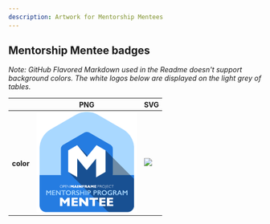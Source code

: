 ```yaml
---
description: Artwork for Mentorship Mentees
---
```


## Mentorship Mentee badges

*Note: GitHub Flavored Markdown used in the Readme doesn't support background colors. The white logos below are displayed on the light grey of tables.*

<table class="logos-table">
	<thead>
		<tr>
			<th></th>
			<th>PNG</th>
			<th>SVG</th>
		</tr>
	</thead>	
    <tbody>
		<tr>
			<th>color</th>
			<td><a href="color/mentorship-mentee-color.png" download><img src="color/mentorship-mentee-color.png" width="200"></a></td>
			<td><a href="color/mentorship-mentee-color.svg" download><img src="color/mentorship-mentee-color.svg" width="200"></a></td>
		</tr>
	</tbody>	
</table>



